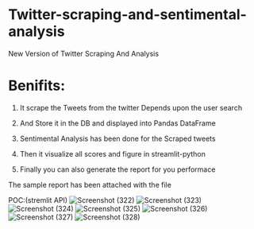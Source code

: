 # Twitter-scraping-and-sentimental-analysis

New Version of Twitter Scraping And Analysis

# Benifits:

1. It scrape the Tweets from the twitter Depends upon the user search

2. And Store it in the DB and displayed into Pandas DataFrame

3. Sentimental Analysis has been done for the Scraped tweets 

4. Then it visualize all scores and figure in streamlit-python

5. Finally you can also generate the report for you performace


The sample report has been attached with the file

POC:(stremlit API)
![Screenshot (322)](https://user-images.githubusercontent.com/107666598/229520685-f0f78821-c2e6-4b06-bb5a-2dcd3cf02b58.png)
![Screenshot (323)](https://user-images.githubusercontent.com/107666598/229520932-b8b291cd-45f6-4686-8080-e2a96d7974e6.png)
![Screenshot (324)](https://user-images.githubusercontent.com/107666598/229520957-b10a2b34-6c25-41da-b81b-7dc19db68376.png)
![Screenshot (325)](https://user-images.githubusercontent.com/107666598/229520999-c13df601-d024-49ed-bba3-801eb5b13977.png)
![Screenshot (326)](https://user-images.githubusercontent.com/107666598/229521080-23e1cf9b-2609-4fa0-ba14-e33c8e901d43.png)
![Screenshot (327)](https://user-images.githubusercontent.com/107666598/229521123-7eb1fad2-81c5-4bf6-9d20-0c34903f778f.png)
![Screenshot (328)](https://user-images.githubusercontent.com/107666598/229521122-0a90510f-f2f1-4618-bf69-0e666633e8ae.png)
